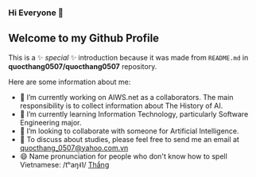 ### Hi Everyone 👋
## Welcome to my Github Profile

This is a ✨ _special_ ✨ introduction because it was made from `README.md` in **quocthang0507/quocthang0507** repository.

Here are some information about me:

- 🔭 I’m currently working on AIWS.net as a collaborators. The main responsibility is to collect information about The History of AI.
- 🌱 I’m currently learning Information Technology, particularly Software Engineering major.
- 👯 I’m looking to collaborate with someone for Artificial Intelligence.
- 💬 To discuss about studies, please feel free to send me an email at [quocthang_0507@yahoo.com.vn ](mailto:quocthang_0507@yahoo.com.vn?subject=[GitHub]%20Hello)
- 😄 Name pronunciation for people who don't know how to spell Vietnamese: /tʰaŋ˧˥/ [Thắng](https://vi.wiktionary.org/wiki/th%E1%BA%AFng#Ti%E1%BA%BFng_Vi%E1%BB%87t)
